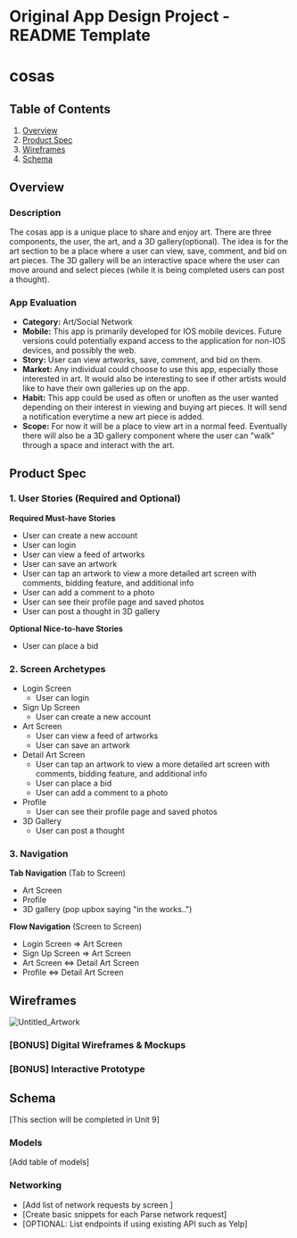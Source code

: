 Original App Design Project - README Template
===

# cosas

## Table of Contents
1. [Overview](#Overview)
1. [Product Spec](#Product-Spec)
1. [Wireframes](#Wireframes)
2. [Schema](#Schema)

## Overview
### Description
The cosas app is a unique place to share and enjoy art. There are three components, the user, the art, and a 3D gallery(optional). The idea is for the art section to be a place where a user can view, save, comment, and bid on art pieces. The 3D gallery will be an interactive space where the user can move around and select pieces (while it is being completed users can post a thought). 

### App Evaluation
- **Category:** Art/Social Network
- **Mobile:** This app is primarily developed for IOS mobile devices. Future versions could potentially expand access to the application for non-IOS devices, and possibly the web.
- **Story:** User can view artworks, save, comment, and bid on them.
- **Market:** Any individual could choose to use this app, especially those interested in art. It would also be interesting to see if other artists would like to have their own galleries up on the app.
- **Habit:**  This app could be used as often or unoften as the user wanted depending on their interest in viewing and buying art pieces. It will send a notification everytime a new art piece is added. 
- **Scope:** For now it will be a place to view art in a normal feed. Eventually there will also be a 3D gallery component where the user can "walk" through a space and interact with the art. 

## Product Spec

### 1. User Stories (Required and Optional)

**Required Must-have Stories**

* User can create a new account
* User can login
* User can view a feed of artworks
* User can save an artwork
* User can tap an artwork to view a more detailed art screen with comments, bidding feature, and additional info
* User can add a comment to a photo
* User can see their profile page and saved photos
* User can post a thought in 3D gallery

**Optional Nice-to-have Stories**

* User can place a bid

### 2. Screen Archetypes

* Login Screen
   * User can login
* Sign Up Screen
   * User can create a new account
* Art Screen
    * User can view a feed of artworks
    * User can save an artwork
* Detail Art Screen 
    *  User can tap an artwork to view a more detailed art screen with comments, bidding feature, and additional info
    *  User can place a bid
    *  User can add a comment to a photo
* Profile
    * User can see their profile page and saved photos
* 3D Gallery
    * User can post a thought

### 3. Navigation

**Tab Navigation** (Tab to Screen)

* Art Screen
* Profile
* 3D gallery (pop upbox saying "in the works..")

**Flow Navigation** (Screen to Screen)

* Login Screen
    => Art Screen
* Sign Up Screen
    => Art Screen
* Art Screen
    <=> Detail Art Screen
* Profile
    <=> Detail Art Screen

## Wireframes
![Untitled_Artwork](https://user-images.githubusercontent.com/28672946/226146931-2e2d9730-bb88-4be2-babd-712c2bd352b5.jpg)



### [BONUS] Digital Wireframes & Mockups

### [BONUS] Interactive Prototype

## Schema 
[This section will be completed in Unit 9]
### Models
[Add table of models]
### Networking
- [Add list of network requests by screen ]
- [Create basic snippets for each Parse network request]
- [OPTIONAL: List endpoints if using existing API such as Yelp]
